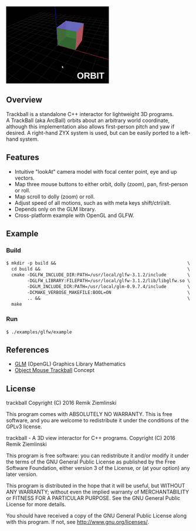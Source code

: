 ![Alt text](demo/img/example.gif?raw=true "Example Motions")

## Overview

Trackball is a standalone C++ interactor for lightweight 3D programs.<br>
A TrackBall (aka ArcBall) orbits about an arbitrary world coordinate, although
this implementation also allows first-person pitch and yaw if desired.
A right-hand ZYX system is used, but can be easily ported to a left-hand system.

## Features
- Intuitive "lookAt" camera model with focal center point, eye and up vectors.
- Map three mouse buttons to either orbit, dolly (zoom), pan, first-person or roll.
- Map scroll to dolly (zoom) or roll.
- Adjust speed of all motions, such as with meta keys shift/ctrl/alt.
- Depends only on the GLM library.
- Cross-platform example with OpenGL and GLFW.

## Example

### Build

    $ mkdir -p build &&                                                  \
      cd build &&                                                        \
      cmake -DGLFW_INCLUDE_DIR:PATH=/usr/local/glfw-3.1.2/include        \
            -DGLFW_LIBRARY:FILEPATH=/usr/local/glfw-3.1.2/lib/libglfw.so \
            -DGLM_INCLUDE_DIR:PATH=/usr/local/glm-0.9.7.4/include        \
            -DCMAKE_VERBOSE_MAKEFILE:BOOL=ON                             \
            .. &&                                                        \
      make

### Run

    $ ./examples/glfw/example

## References

* [GLM](http://glm.g-truc.net) (OpenGL) Graphics Library Mathematics
* [Object Mouse Trackball](https://www.opengl.org/wiki/Object_Mouse_Trackball) Concept

## License

trackball  Copyright (C) 2016  Remik Ziemlinski

This program comes with ABSOLUTELY NO WARRANTY.
This is free software, and you are welcome to redistribute it under the conditions of the GPLv3 license.

trackball - A 3D view interactor for C++ programs.
Copyright (C) 2016  Remik Ziemlinski

This program is free software: you can redistribute it and/or modify
it under the terms of the GNU General Public License as published by
the Free Software Foundation, either version 3 of the License, or
(at your option) any later version.

This program is distributed in the hope that it will be useful,
but WITHOUT ANY WARRANTY; without even the implied warranty of
MERCHANTABILITY or FITNESS FOR A PARTICULAR PURPOSE.  See the
GNU General Public License for more details.

You should have received a copy of the GNU General Public License
along with this program.  If not, see <http://www.gnu.org/licenses/>.
